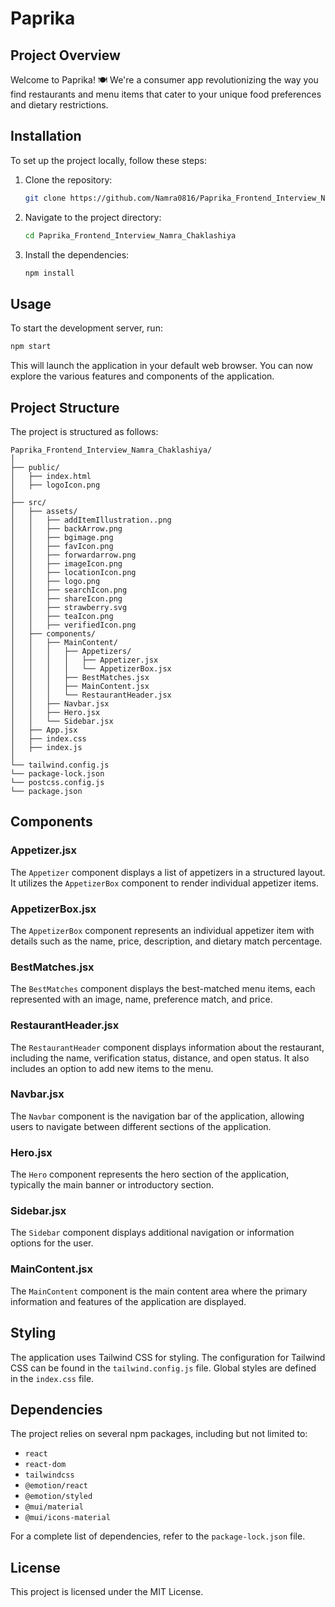 
# Paprika

## Project Overview

Welcome to Paprika! 🍽️ We're a consumer app revolutionizing the way you find restaurants and menu items that cater to your unique food preferences and dietary restrictions.

## Installation

To set up the project locally, follow these steps:

1. Clone the repository:
   ```bash
   git clone https://github.com/Namra0816/Paprika_Frontend_Interview_Namra_Chaklashiya.git
   ```
2. Navigate to the project directory:
   ```bash
   cd Paprika_Frontend_Interview_Namra_Chaklashiya
   ```
3. Install the dependencies:
   ```bash
   npm install
   ```

## Usage

To start the development server, run:
```bash
npm start
```

This will launch the application in your default web browser. You can now explore the various features and components of the application.

## Project Structure

The project is structured as follows:

```plaintext
Paprika_Frontend_Interview_Namra_Chaklashiya/
│
├── public/
│   ├── index.html
│   ├── logoIcon.png
│
├── src/
│   ├── assets/
│   │   ├── addItemIllustration..png
│   │   ├── backArrow.png
│   │   ├── bgimage.png
│   │   ├── favIcon.png
│   │   ├── forwardarrow.png
│   │   ├── imageIcon.png
│   │   ├── locationIcon.png
│   │   ├── logo.png
│   │   ├── searchIcon.png
│   │   ├── shareIcon.png
│   │   ├── strawberry.svg
│   │   ├── teaIcon.png
│   │   ├── verifiedIcon.png
│   ├── components/
│   │   ├── MainContent/
│   │   │   ├── Appetizers/
│   │   │   │   ├── Appetizer.jsx
│   │   │   │   └── AppetizerBox.jsx
│   │   │   ├── BestMatches.jsx
│   │   │   ├── MainContent.jsx
│   │   │   └── RestaurantHeader.jsx
│   │   ├── Navbar.jsx
│   │   ├── Hero.jsx
│   │   └── Sidebar.jsx
│   ├── App.jsx
│   ├── index.css
│   ├── index.js
│
└── tailwind.config.js
└── package-lock.json
└── postcss.config.js
└── package.json
```

## Components

### Appetizer.jsx

The `Appetizer` component displays a list of appetizers in a structured layout. It utilizes the `AppetizerBox` component to render individual appetizer items.

### AppetizerBox.jsx

The `AppetizerBox` component represents an individual appetizer item with details such as the name, price, description, and dietary match percentage.

### BestMatches.jsx

The `BestMatches` component displays the best-matched menu items, each represented with an image, name, preference match, and price.

### RestaurantHeader.jsx

The `RestaurantHeader` component displays information about the restaurant, including the name, verification status, distance, and open status. It also includes an option to add new items to the menu.

### Navbar.jsx

The `Navbar` component is the navigation bar of the application, allowing users to navigate between different sections of the application.

### Hero.jsx

The `Hero` component represents the hero section of the application, typically the main banner or introductory section.

### Sidebar.jsx

The `Sidebar` component displays additional navigation or information options for the user.

### MainContent.jsx

The `MainContent` component is the main content area where the primary information and features of the application are displayed.

## Styling

The application uses Tailwind CSS for styling. The configuration for Tailwind CSS can be found in the `tailwind.config.js` file. Global styles are defined in the `index.css` file.

## Dependencies

The project relies on several npm packages, including but not limited to:

- `react`
- `react-dom`
- `tailwindcss`
- `@emotion/react`
- `@emotion/styled`
- `@mui/material`
- `@mui/icons-material`

For a complete list of dependencies, refer to the `package-lock.json` file.

## License

This project is licensed under the MIT License.

